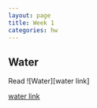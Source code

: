 ```yaml
---
layout: page
title: Week 1
categories: hw
---
```


## Water

Read ![Water][water link]





[water link](http://www.smc.edu/AcademicAffairs/Sustainability/Documents/SW_Worksbook_SGP_Water.pdf)
